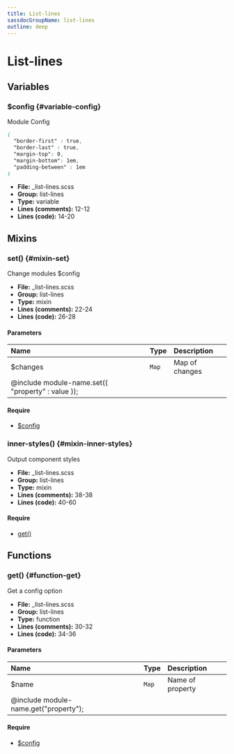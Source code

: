 ```yaml
---
title: List-lines
sassdocGroupName: list-lines
outline: deep
---
```



# List-lines





## Variables




###  $config <Badge text="variable" type="tip" vertical="top" />  {#variable-config} 

  

Module Config
    
    

``` scss
(
  "border-first" : true,
  "border-last" : true,
  "margin-top": 0,
  "margin-bottom": 1em,
  "padding-between" : 1em
)
```
  


<SassdocDetails summaryText="Meta Information">

- **File:** _list-lines.scss
- **Group:** list-lines
- **Type:** variable
- **Lines (comments):** 12-12
- **Lines (code):** 14-20

</SassdocDetails>
    
    
  

## Mixins




###  set() <Badge text="mixin" type="tip" vertical="top" />  {#mixin-set} 

  

Change modules $config
    
    


<SassdocDetails summaryText="Meta Information">

- **File:** _list-lines.scss
- **Group:** list-lines
- **Type:** mixin
- **Lines (comments):** 22-24
- **Lines (code):** 26-28

</SassdocDetails>
    
    

#### Parameters


|Name|Type|Description|
|:--|:--|:--|
|$changes|`Map`|Map of changes
  @include module-name.set(( "property" : value ));|

    

#### Require

- [$config](/components/badge/#variable-config)
  


###  inner-styles() <Badge text="mixin" type="tip" vertical="top" />  {#mixin-inner-styles} 

  

Output component styles
    
    


<SassdocDetails summaryText="Meta Information">

- **File:** _list-lines.scss
- **Group:** list-lines
- **Type:** mixin
- **Lines (comments):** 38-38
- **Lines (code):** 40-60

</SassdocDetails>
    
    

#### Require

- [get()](/components/badge/#function-get)
  
  

## Functions




###  get() <Badge text="function" type="tip" vertical="top" />  {#function-get} 

  

Get a config option
    
    


<SassdocDetails summaryText="Meta Information">

- **File:** _list-lines.scss
- **Group:** list-lines
- **Type:** function
- **Lines (comments):** 30-32
- **Lines (code):** 34-36

</SassdocDetails>
    
    

#### Parameters


|Name|Type|Description|
|:--|:--|:--|
|$name|`Map`|Name of property
  @include module-name.get("property");|

    

#### Require

- [$config](/components/badge/#variable-config)
  
  


<script>

  import SassdocPreview from "@ulu/vitepress-sassdoc/lib/assets/components/SassdocPreview.vue";
  import SassdocDetails from "@ulu/vitepress-sassdoc/lib/assets/components/SassdocDetails.vue";
  const sassdocGroup = [{"groupName":"list-lines","id":"variable-config","uid":"list-lines-variable-config","title":"$config","groupPath":"/components/list-lines/","path":"/components/list-lines/#variable-config"},{"groupName":"list-lines","id":"mixin-set","uid":"list-lines-mixin-set","title":"set()","groupPath":"/components/list-lines/","path":"/components/list-lines/#mixin-set"},{"groupName":"list-lines","id":"function-get","uid":"list-lines-function-get","title":"get()","groupPath":"/components/list-lines/","path":"/components/list-lines/#function-get"},{"groupName":"list-lines","id":"mixin-inner-styles","uid":"list-lines-mixin-inner-styles","title":"inner-styles()","groupPath":"/components/list-lines/","path":"/components/list-lines/#mixin-inner-styles"}];
  export default {
    components: {
      SassdocPreview,
      SassdocDetails
    },
    provide: {
      getSassdocItem(uid) {
        return sassdocGroup.find(item => item.uid === uid);
      },
      getSassdocGroup() {
        return sassdocGroup;
      },
      sassdocPreviewOptions: JSON.parse(
        decodeURIComponent(
          `%7B%22previewStyles%22%3A%22%5Cn%20%20%20%20height%3A%2020em%3B%5Cn%20%20%20%20width%3A%20100%25%3B%5Cn%20%20%20%20border%3A%20none%3B%5Cn%20%20%20%20background-color%3A%20%23f9f9f9%3B%5Cn%20%20%20%20border-radius%3A%206px%3B%5Cn%20%20%20%20padding%3A%2012px%3B%5Cn%20%20%20%20margin%3A%201.5em%200%3B%5Cn%20%20%22%2C%22previewHead%22%3A%22%5Cn%20%20%20%20%3Ctitle%3EULU%20Example%3C%2Ftitle%3E%20%5Cn%20%20%20%20%3Cmeta%20charset%3D%5C%22utf-8%5C%22%3E%20%5Cn%20%20%20%20%3Cmeta%20name%3D%5C%22viewport%5C%22%20content%3D%5C%22width%3Ddevice-width%2C%20initial-scale%3D1%5C%22%3E%20%5Cn%20%20%20%20%3Clink%20rel%3D%5C%22stylesheet%5C%22%20href%3D%5C%22%2Ffrontend%2Fulu-frontend.min.css%5C%22%3E%5Cn%20%20%22%2C%22previewScripts%22%3A%22%5Cn%20%20%20%20%3Cscript%20src%3D%5C%22%2Ffrontend%2Fulu-frontend.min.js%5C%22%3E%3C%2Fscript%3E%5Cn%20%20%22%7D`
        )
      )
    }
  }

</script>  
  
  